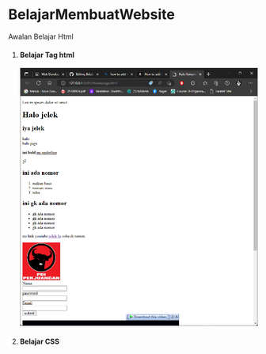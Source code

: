 # BelajarMembuatWebsite
Awalan Belajar Html
<ol>
<li><h4>Belajar Tag html</h4></li>
<img src="hasilpembelajaran/pembelajarankedua.png">
<li><h4>Belajar CSS</h4></li>
</ol>

